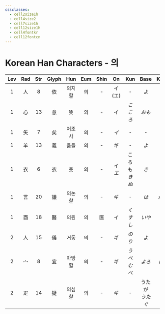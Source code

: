 ```yaml
---
cssclasses:
  - cell2size1h
  - cell4size2
  - cell7size1h
  - cell12size1h
  - cell4fontkr
  - cell12fontcn
---
```


# Korean Han Characters - 의

| Lev | Rad | Str | Glyph | Hun | Eum | Shin |    On    |     Kun     |     Base     |   Kana   | Simp | Man | Can | Viet  |
| :-: | :-: | :-: | :---: | :-: | :-: | :--: | :------: | :---------: | :----------: | :------: | :--: | :-: | :-: | :---: |
|  1  |  人  |  8  |   依   | 의지할 |  의  |  -   | イ<br>(エ) |      -      |     *よ*      |   *る*    |  依   | yī  | ji1 |   y   |
|  1  |  心  | 13  |   意   |  뜻  |  의  |  -   |    イ     |    *こころ*    |     *おも*     |   *う*    |  -   | yì  | ji3 |   ý   |
|  1  |  矢  |  7  |   矣   | 어조사 |  의  |  -   |   *イ*    |      -      |      -       |    -     |  -   | yǐ  | ji5 |  hỉ   |
|  1  |  羊  | 13  |   義   | 옳을  |  의  |  -   |    ギ     |      -      |     *よ*      |   *い*    |  义   | yì  | ji6 | nghĩa |
|  1  |  衣  |  6  |   衣   |  옷  |  의  |  -   | イ<br>*エ* | ころも<br>*きぬ* |     *き*      |   *る*    |  衣   | yī  | ji1 |   y   |
|  1  |  言  | 20  |   議   | 의논할 |  의  |  -   |    ギ     |      -      |     *は*      |   *かる*   |  议   | yì  | ji5 | nghị  |
|  1  |  酉  | 18  |   醫   | 의원  |  의  |  医   |    イ     |    *くすし*    |     *いや*     |   *す*    |  医   | yī  | ji1 |   y   |
|  2  |  人  | 15  |   儀   | 거동  |  의  |  -   |    ギ     |    *のり*     |     *よ*      |   *い*    |  仪   | yí  | ji4 | nghi  |
|  2  |  宀  |  8  |   宜   | 마땅할 |  의  |  -   |    ギ     | *うべ<br>むべ*  |     *よろ*     |   *しい*   |  -   | yí  | ji4 | nghi  |
|  2  |  疋  | 14  |   疑   | 의심할 |  의  |  -   |    ギ     |      -      | うたが<br>*うたぐ* | う<br>*る* |  -   | yí  | ji4 | nghi  |
